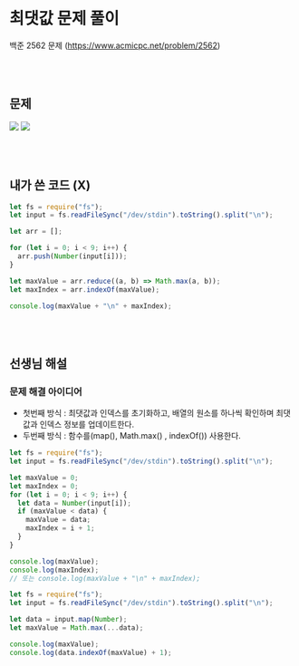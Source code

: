 # 최댓값 문제 풀이

백준 2562 문제
(https://www.acmicpc.net/problem/2562)

<br/>
<br/>

## 문제

<a href="#"><img src="https://github.com/eunbaming/TIL_JS-CodingTest/assets/110072947/6315295d-23ad-4869-95f9-16f9ca2269d7"/></a>
<a href="#"><img src="https://github.com/eunbaming/TIL_JS-CodingTest/assets/110072947/c62c27f2-3ed4-4c49-ae09-a9f1657f6564"/></a>

<br/>
<br/>

## 내가 쓴 코드 (X)

```javascript
let fs = require("fs");
let input = fs.readFileSync("/dev/stdin").toString().split("\n");

let arr = [];

for (let i = 0; i < 9; i++) {
  arr.push(Number(input[i]));
}

let maxValue = arr.reduce((a, b) => Math.max(a, b));
let maxIndex = arr.indexOf(maxValue);

console.log(maxValue + "\n" + maxIndex);
```

<br/>
<br/>

## 선생님 해설

### 문제 해결 아이디어

- 첫번째 방식 : 최댓값과 인덱스를 초기화하고, 배열의 원소를 하나씩 확인하며 최댓값과 인덱스 정보를 업데이트한다.
- 두번째 방식 : 함수를(map(), Math.max() , indexOf()) 사용한다.

```javascript
let fs = require("fs");
let input = fs.readFileSync("/dev/stdin").toString().split("\n");

let maxValue = 0;
let maxIndex = 0;
for (let i = 0; i < 9; i++) {
  let data = Number(input[i]);
  if (maxValue < data) {
    maxValue = data;
    maxIndex = i + 1;
  }
}

console.log(maxValue);
console.log(maxIndex);
// 또는 console.log(maxValue + "\n" + maxIndex);
```

```javascript
let fs = require("fs");
let input = fs.readFileSync("/dev/stdin").toString().split("\n");

let data = input.map(Number);
let maxValue = Math.max(...data);

console.log(maxValue);
console.log(data.indexOf(maxValue) + 1);
```
